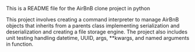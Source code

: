 This is a README file for the AirBnB clone project in python

This project involves creating a command interpreter to manage AirBnB objects that inherits from a parents class implementing serialization and deserialization and creating a file storage engine. The project also includes unit testing handling datetime, UUID, args, **kwargs, and named arguments in function.
